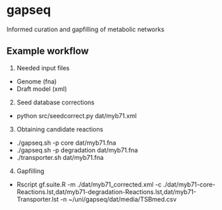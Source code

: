 # gapseq
Informed curation and gapfilling of metabolic networks


## Example workflow
1) Needed input files
* Genome (fna)
* Draft model (xml)

2) Seed database corrections
* python src/seedcorrect.py dat/myb71.xml

3) Obtaining candidate reactions
* ./gapseq.sh -p core dat/myb71.fna
* ./gapseq.sh -p degradation dat/myb71.fna
* ./transporter.sh dat/myb71.fna

4) Gapfilling
* Rscript gf.suite.R -m ./dat/myb71_corrected.xml -c ./dat/myb71-core-Reactions.lst,dat/myb71-degradation-Reactions.lst,dat/myb71-Transporter.lst -n ~/uni/gapseq/dat/media/TSBmed.csv
